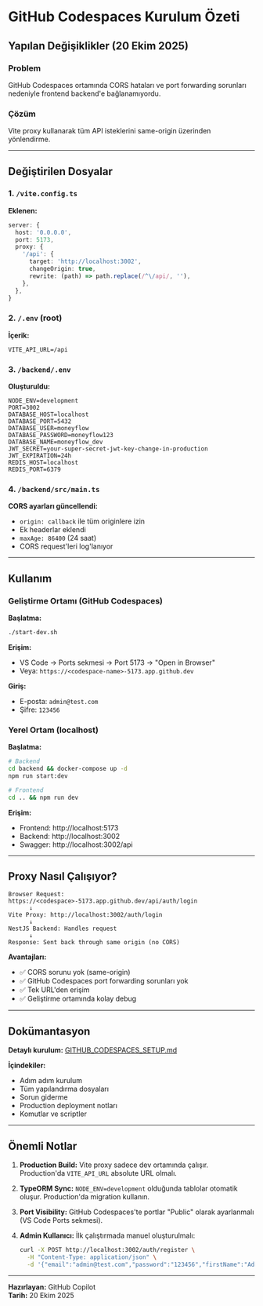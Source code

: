 # GitHub Codespaces Kurulum Özeti

## Yapılan Değişiklikler (20 Ekim 2025)

### Problem
GitHub Codespaces ortamında CORS hataları ve port forwarding sorunları nedeniyle frontend backend'e bağlanamıyordu.

### Çözüm
Vite proxy kullanarak tüm API isteklerini same-origin üzerinden yönlendirme.

---

## Değiştirilen Dosyalar

### 1. `/vite.config.ts`
**Eklenen:**
```typescript
server: {
  host: '0.0.0.0',
  port: 5173,
  proxy: {
    '/api': {
      target: 'http://localhost:3002',
      changeOrigin: true,
      rewrite: (path) => path.replace(/^\/api/, ''),
    },
  },
}
```

### 2. `/.env` (root)
**İçerik:**
```env
VITE_API_URL=/api
```

### 3. `/backend/.env`
**Oluşturuldu:**
```env
NODE_ENV=development
PORT=3002
DATABASE_HOST=localhost
DATABASE_PORT=5432
DATABASE_USER=moneyflow
DATABASE_PASSWORD=moneyflow123
DATABASE_NAME=moneyflow_dev
JWT_SECRET=your-super-secret-jwt-key-change-in-production
JWT_EXPIRATION=24h
REDIS_HOST=localhost
REDIS_PORT=6379
```

### 4. `/backend/src/main.ts`
**CORS ayarları güncellendi:**
- `origin: callback` ile tüm originlere izin
- Ek headerlar eklendi
- `maxAge: 86400` (24 saat)
- CORS request'leri log'lanıyor

---

## Kullanım

### Geliştirme Ortamı (GitHub Codespaces)

**Başlatma:**
```bash
./start-dev.sh
```

**Erişim:**
- VS Code → Ports sekmesi → Port 5173 → "Open in Browser"
- Veya: `https://<codespace-name>-5173.app.github.dev`

**Giriş:**
- E-posta: `admin@test.com`
- Şifre: `123456`

### Yerel Ortam (localhost)

**Başlatma:**
```bash
# Backend
cd backend && docker-compose up -d
npm run start:dev

# Frontend
cd .. && npm run dev
```

**Erişim:**
- Frontend: http://localhost:5173
- Backend: http://localhost:3002
- Swagger: http://localhost:3002/api

---

## Proxy Nasıl Çalışıyor?

```
Browser Request: https://<codespace>-5173.app.github.dev/api/auth/login
      ↓
Vite Proxy: http://localhost:3002/auth/login
      ↓
NestJS Backend: Handles request
      ↓
Response: Sent back through same origin (no CORS)
```

**Avantajları:**
- ✅ CORS sorunu yok (same-origin)
- ✅ GitHub Codespaces port forwarding sorunları yok
- ✅ Tek URL'den erişim
- ✅ Geliştirme ortamında kolay debug

---

## Dokümantasyon

**Detaylı kurulum:** [GITHUB_CODESPACES_SETUP.md](./GITHUB_CODESPACES_SETUP.md)

**İçindekiler:**
- Adım adım kurulum
- Tüm yapılandırma dosyaları
- Sorun giderme
- Production deployment notları
- Komutlar ve scriptler

---

## Önemli Notlar

1. **Production Build:** Vite proxy sadece dev ortamında çalışır. Production'da `VITE_API_URL` absolute URL olmalı.

2. **TypeORM Sync:** `NODE_ENV=development` olduğunda tablolar otomatik oluşur. Production'da migration kullanın.

3. **Port Visibility:** GitHub Codespaces'te portlar "Public" olarak ayarlanmalı (VS Code Ports sekmesi).

4. **Admin Kullanıcı:** İlk çalıştırmada manuel oluşturulmalı:
   ```bash
   curl -X POST http://localhost:3002/auth/register \
     -H "Content-Type: application/json" \
     -d '{"email":"admin@test.com","password":"123456","firstName":"Admin","lastName":"User"}'
   ```

---

**Hazırlayan:** GitHub Copilot  
**Tarih:** 20 Ekim 2025
